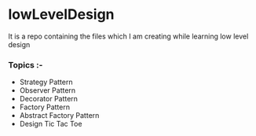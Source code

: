 # lowLevelDesign
It is a repo containing the files which I am creating while learning low level design

### Topics :-
- Strategy Pattern
- Observer Pattern
- Decorator Pattern
- Factory Pattern
- Abstract Factory Pattern
- Design Tic Tac Toe

